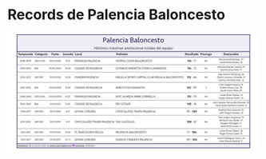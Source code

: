 # Records de Palencia Baloncesto

![Maximos anotacion](imgs/Palencia_Baloncesto_Ranking_Historico_Anotacion_Equipo.png)